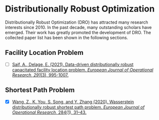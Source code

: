 # Distributionally Robust Optimization

Distributionally Robust Optimization (DRO) has attracted many research interests since 2010. In the past decade, many outstanding scholars have emerged. Their work has greatly promoted the development of DRO. The collected paper list has been shown in the following sections. 



## Facility Location Problem

- [ ] [Saif, A., Delage, E. (2021). Data-driven distributionally robust capacitated facility location problem. *European Journal of Operational Research*, *291*(3), 995-1007.](https://www.sciencedirect.com/science/article/abs/pii/S0377221720308304)



## Shortest Path Problem

- [x] [Wang, Z., K. You, S. Song, and Y. Zhang (2020). Wasserstein distributionally robust shortest path problem. *European Journal of Operational Research*, 284(1), 31–43.](https://www.sciencedirect.com/science/article/pii/S037722172030028X)